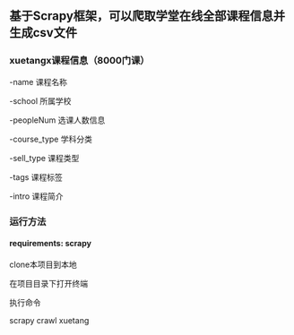 ## 基于Scrapy框架，可以爬取学堂在线全部课程信息并生成csv文件

### xuetangx课程信息（8000门课）

-name 课程名称

-school 所属学校

-peopleNum 选课人数信息

-course_type 学科分类

-sell_type 课程类型

-tags 课程标签

-intro 课程简介




### 运行方法

#### requirements: scrapy 

clone本项目到本地

在项目目录下打开终端

执行命令

scrapy crawl xuetang
